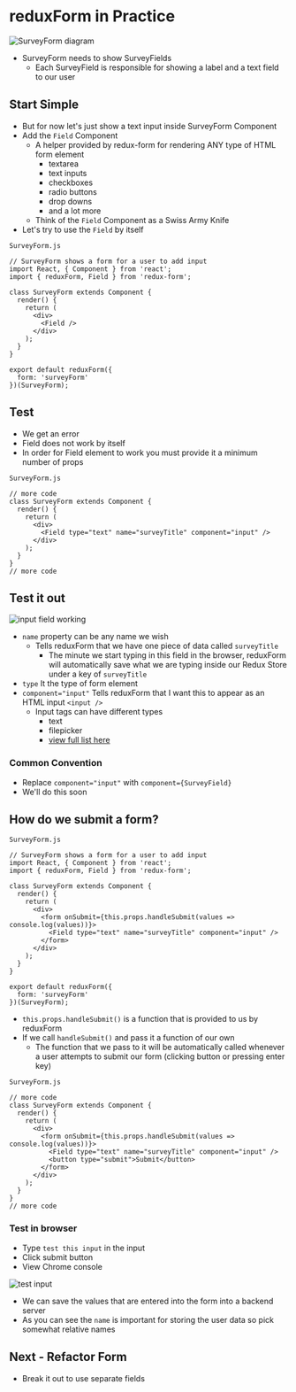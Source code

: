 # reduxForm in Practice
![SurveyForm diagram](https://i.imgur.com/ETvrhWY.png)

* SurveyForm needs to show SurveyFields
    - Each SurveyField is responsible for showing a label and a text field to our user

## Start Simple
* But for now let's just show a text input inside SurveyForm Component
* Add the `Field` Component
    - A helper provided by redux-form for rendering ANY type of HTML form element
        + textarea
        + text inputs
        + checkboxes
        + radio buttons
        + drop downs
        + and a lot more
    - Think of the `Field` Component as a Swiss Army Knife
* Let's try to use the `Field` by itself

`SurveyForm.js`

```
// SurveyForm shows a form for a user to add input
import React, { Component } from 'react';
import { reduxForm, Field } from 'redux-form';

class SurveyForm extends Component {
  render() {
    return (
      <div>
        <Field />
      </div>
    );
  }
}

export default reduxForm({
  form: 'surveyForm'
})(SurveyForm);
```

## Test
* We get an error
* Field does not work by itself
* In order for Field element to work you must provide it a minimum number of props

`SurveyForm.js`

```
// more code
class SurveyForm extends Component {
  render() {
    return (
      <div>
        <Field type="text" name="surveyTitle" component="input" />
      </div>
    );
  }
}
// more code
```

## Test it out
![input field working](https://i.imgur.com/PkCkv34.png)

* `name` property can be any name we wish
    - Tells reduxForm that we have one piece of data called `surveyTitle`
        + The minute we start typing in this field in the browser, reduxForm will automatically save what we are typing inside our Redux Store under a key of `surveyTitle`
* `type` It the type of form element
* `component="input"` Tells reduxForm that I want this to appear as an HTML input `<input />`
    - Input tags can have different types
        + text
        + filepicker
        + [view full list here](https://www.w3schools.com/tags/att_input_type.asp)

### Common Convention
* Replace `component="input"` with `component={SurveyField}`
* We'll do this soon

## How do we submit a form?
`SurveyForm.js`

```
// SurveyForm shows a form for a user to add input
import React, { Component } from 'react';
import { reduxForm, Field } from 'redux-form';

class SurveyForm extends Component {
  render() {
    return (
      <div>
        <form onSubmit={this.props.handleSubmit(values => console.log(values))}>
          <Field type="text" name="surveyTitle" component="input" />
        </form>
      </div>
    );
  }
}

export default reduxForm({
  form: 'surveyForm'
})(SurveyForm);
```

* `this.props.handleSubmit()` is a function that is provided to us by reduxForm
* If we call `handleSubmit()` and pass it a function of our own
    - The function that we pass to it will be automatically called whenever a user attempts to submit our form (clicking button or pressing enter key)

`SurveyForm.js`

```
// more code
class SurveyForm extends Component {
  render() {
    return (
      <div>
        <form onSubmit={this.props.handleSubmit(values => console.log(values))}>
          <Field type="text" name="surveyTitle" component="input" />
          <button type="submit">Submit</button>
        </form>
      </div>
    );
  }
}
// more code
```

### Test in browser
* Type `test this input` in the input
* Click submit button
* View Chrome console

![test input](https://i.imgur.com/JUswlEL.png)

* We can save the values that are entered into the form into a backend server
* As you can see the `name` is important for storing the user data so pick somewhat relative names

## Next - Refactor Form
* Break it out to use separate fields
